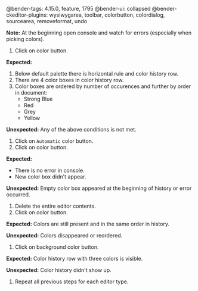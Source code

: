 @bender-tags: 4.15.0, feature, 1795
@bender-ui: collapsed
@bender-ckeditor-plugins: wysiwygarea, toolbar, colorbutton, colordialog, sourcearea, removeformat, undo

**Note:** At the beginning open console and watch for errors (especially when picking colors).

1. Click on color button.

  **Expected:**

  1. Below default palette there is horizontal rule and color history row.
  1. There are 4 color boxes in color history row.
  1. Color boxes are ordered by number of occurences and further by order in document:
      * Strong Blue
	  * Red
	  * Grey
	  * Yellow

  **Unexpected:** Any of the above conditions is not met.

1. Click on `Automatic` color button.
1. Click on color button.

  **Expected:**

  * There is no error in console.
  * New color box didn't appear.

  **Unexpected:** Empty color box appeared at the beginning of history or error occurred.

1. Delete the entire editor contents.
1. Click on color button.

  **Expected:** Colors are still present and in the same order in history.

  **Unexpected:** Colors disappeared or reordered.

1. Click on background color button.

  **Expected:** Color history row with three colors is visible.

  **Unexpected:** Color history didn't show up.

1. Repeat all previous steps for each editor type.
